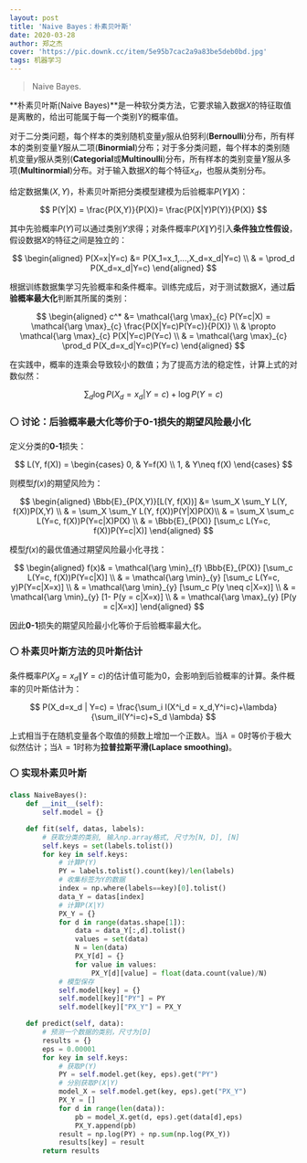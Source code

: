 ```yaml
---
layout: post
title: 'Naive Bayes：朴素贝叶斯'
date: 2020-03-28
author: 郑之杰
cover: 'https://pic.downk.cc/item/5e95b7cac2a9a83be5deb0bd.jpg'
tags: 机器学习
---
```


> Naive Bayes.

**朴素贝叶斯(Naive Bayes)**是一种软分类方法，它要求输入数据$X$的特征取值是离散的，给出可能属于每一个类别$Y$的概率值。

对于二分类问题，每个样本的类别随机变量$y$服从伯努利(**Bernoulli**)分布，所有样本的类别变量$Y$服从二项(**Binormial**)分布；对于多分类问题，每个样本的类别随机变量$y$服从类别(**Categorial**或**Multinoulli**)分布，所有样本的类别变量$Y$服从多项(**Multinormial**)分布。对于输入数据$X$的每个特征$x_d$，也服从类别分布。

给定数据集$(X,Y)$，朴素贝叶斯把分类模型建模为后验概率$P(Y\|X)$：

$$ P(Y|X) = \frac{P(X,Y)}{P(X)}= \frac{P(X|Y)P(Y)}{P(X)} $$

其中先验概率$P(Y)$可以通过类别$Y$求得；对条件概率$P(X\|Y)$引入**条件独立性假设**，假设数据$X$的特征之间是独立的：

$$ \begin{aligned} P(X=x|Y=c) &= P(X_1=x_1,...,X_d=x_d|Y=c) \\ & = \prod_d P(X_d=x_d|Y=c) \end{aligned} $$

根据训练数据集学习先验概率和条件概率。训练完成后，对于测试数据$X$，通过**后验概率最大化**判断其所属的类别：

$$ \begin{aligned} c^* &= \mathcal{\arg \max}_{c} P(Y=c|X) = \mathcal{\arg \max}_{c} \frac{P(X|Y=c)P(Y=c)}{P(X)} \\ & \propto  \mathcal{\arg \max}_{c} P(X|Y=c)P(Y=c) \\ & =  \mathcal{\arg \max}_{c} \prod_d P(X_d=x_d|Y=c)P(Y=c) \end{aligned} $$

在实践中，概率的连乘会导致较小的数值；为了提高方法的稳定性，计算上式的对数似然：

$$ \sum_d \log P(X_d=x_d|Y=c) + \log P(Y=c) $$

### ⚪ 讨论：后验概率最大化等价于0-1损失的期望风险最小化

定义分类的**0-1**损失：

$$ L(Y, f(X)) = \begin{cases} 0, & Y=f(X) \\ 1, & Y\neq f(X) \end{cases} $$

则模型$f(x)$的期望风险为：

$$ \begin{aligned} \Bbb{E}_{P(X,Y)}[L(Y, f(X))] &= \sum_X \sum_Y L(Y, f(X))P(X,Y) \\ & = \sum_X \sum_Y L(Y, f(X))P(Y|X)P(X)\\ & = \sum_X \sum_c L(Y=c, f(X))P(Y=c|X)P(X) \\ & = \Bbb{E}_{P(X)} [\sum_c L(Y=c, f(X))P(Y=c|X)] \end{aligned} $$

模型$f(x)$的最优值通过期望风险最小化寻找：

$$ \begin{aligned} f(x)& = \mathcal{\arg \min}_{f} \Bbb{E}_{P(X)} [\sum_c L(Y=c, f(X))P(Y=c|X)] \\ & = \mathcal{\arg \min}_{y}  [\sum_c L(Y=c, y)P(Y=c|X=x)] \\ & = \mathcal{\arg \min}_{y}  [\sum_c P(y \neq c|X=x)] \\ & = \mathcal{\arg \min}_{y}  [1- P(y = c|X=x)] \\ & = \mathcal{\arg \max}_{y}  [P(y = c|X=x)] \end{aligned} $$

因此**0-1**损失的期望风险最小化等价于后验概率最大化。

### ⚪ 朴素贝叶斯方法的贝叶斯估计

条件概率$P(X_d=x_d \| Y=c)$的估计值可能为$0$，会影响到后验概率的计算。条件概率的贝叶斯估计为：

$$ P(X_d=x_d | Y=c) = \frac{\sum_i I(X^i_d = x_d,Y^i=c)+\lambda}{\sum_iI(Y^i=c)+S_d \lambda} $$

上式相当于在随机变量各个取值的频数上增加一个正数$\lambda$。当$\lambda=0$时等价于极大似然估计；当$\lambda=1$时称为**拉普拉斯平滑(Laplace smoothing)**。

### ⚪ 实现朴素贝叶斯

```python
class NaiveBayes():
    def __init__(self):
        self.model = {}

    def fit(self, datas, labels):
        # 获取分类的类别, 输入np.array格式, 尺寸为[N, D], [N]
        self.keys = set(labels.tolist())        
        for key in self.keys:
            # 计算P(Y)
            PY = labels.tolist().count(key)/len(labels)
            # 收集标签为Y的数据
            index = np.where(labels==key)[0].tolist()
            data_Y = datas[index]
            # 计算P(X|Y)
            PX_Y = {}
            for d in range(datas.shape[1]):
                data = data_Y[:,d].tolist()
                values = set(data)
                N = len(data)
                PX_Y[d] = {}
                for value in values:
                    PX_Y[d][value] = float(data.count(value)/N)
            # 模型保存
            self.model[key] = {}
            self.model[key]["PY"] = PY
            self.model[key]["PX_Y"] = PX_Y

    def predict(self, data):
        # 预测一个数据的类别，尺寸为[D]
        results = {}
        eps = 0.00001
        for key in self.keys:
            # 获取P(Y)
            PY = self.model.get(key, eps).get("PY")
            # 分别获取P(X|Y)
            model_X = self.model.get(key, eps).get("PX_Y")
            PX_Y = []
            for d in range(len(data)):
                pb = model_X.get(d, eps).get(data[d],eps)
                PX_Y.append(pb)
            result = np.log(PY) + np.sum(np.log(PX_Y))
            results[key] = result
        return results
```